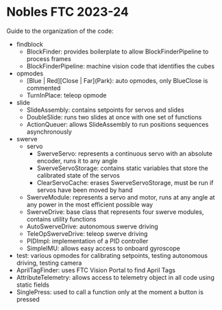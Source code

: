 # Nobles FTC 2023-24

Guide to the organization of the code:
* findblock
  * BlockFinder: provides boilerplate to allow BlockFinderPipeline to process frames
  * BlockFinderPipeline: machine vision code that identifies the cubes
* opmodes
  * \[Blue | Red]\[Close | Far](Park): auto opmodes, only BlueClose is commented
  * TurnInPlace: teleop opmode
* slide
  * SlideAssembly: contains setpoints for servos and slides
  * DoubleSlide: runs two slides at once with one set of functions
  * ActionQueuer: allows SlideAssembly to run positions sequences asynchronously
* swerve
  * servo
    * SwerveServo: represents a continuous servo with an absolute encoder, runs it to any angle
    * SwerveServoStorage: contains static variables that store the calibrated state of the servos
    * ClearServoCache: erases SwerveServoStorage, must be run if servos have been moved by hand
  * SwerveModule: represents a servo and motor, runs at any angle at any power in the most efficient possible way
  * SwerveDrive: base class that represents four swerve modules, contains utility functions
  * AutoSwerveDrive: autonomous swerve driving
  * TeleOpSwerveDrive: teleop swerve driving
  * PIDImpl: implementation of a PID controller
  * SimpleIMU: allows easy access to onboard gyroscope
* test: various opmodes for calibrating setpoints, testing autonomous driving, testing camera
* AprilTagFinder: uses FTC Vision Portal to find April Tags
* AttributeTelemetry: allows access to telemetry object in all code using static fields
* SinglePress: used to call a function only at the moment a button is pressed